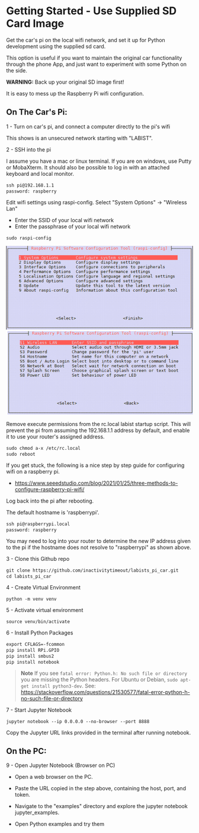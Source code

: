 # Getting Started - Use Supplied SD Card Image

Get the car's pi on the local wifi network, and set it up for Python development using the supplied sd card.

This option is useful if you want to maintain the original car functionality through the phone App, and just want to experiment with some Python on the side.

**WARNING:** Back up your original SD image first!

It is easy to mess up the Raspberry Pi wifi configuration.

## On The Car's Pi:

1 - Turn on car's pi, and connect a computer directly to the pi's wifi

This shows is an unsecured network starting with "LABIST".

2 - SSH into the pi

I assume you have a mac or linux terminal. If you are on windows, use Putty or MobaXterm. It should also be possible to log in with an attached keyboard and local monitor.

```
ssh pi@192.168.1.1
password: raspberry
```

Edit wifi settings using raspi-config.
Select "System Options" -> "Wireless Lan"

- Enter the SSID of your local wifi network
- Enter the passphrase of your local wifi network

```
sudo raspi-config
```

![](./assets/raspi-config-wireless.png)

Remove execute permissions from the rc.local labist startup script.
This will prevent the pi from assuming the 192.168.1.1 address by default, and enable it to use your router's assigned address.

```
sudo chmod a-x /etc/rc.local
sudo reboot
```

If you get stuck, the following is a nice step by step guide for configuring wifi on a raspberry pi.

- https://www.seeedstudio.com/blog/2021/01/25/three-methods-to-configure-raspberry-pi-wifi/

Log back into the pi after rebooting.

The default hostname is 'raspberrypi'.

```
ssh pi@raspberrypi.local
password: raspberry
```

You may need to log into your router to determine the new IP address given to the pi if the hostname does not resolve to "raspberrypi" as shown above.

3 - Clone this Github repo

```
git clone https://github.com/inactivitytimeout/labists_pi_car.git
cd labists_pi_car
```

4 - Create Virtual Environment

```
python -m venv venv
```

5 - Activate virtual environment

```
source venv/bin/activate
```

6 - Install Python Packages

```
export CFLAGS=-fcommon
pip install RPi.GPIO
pip install smbus2
pip install notebook
```

> **Note** If you see `fatal error: Python.h: No such file or directory` you are missing the Python headers. For Ubuntu or Debian, `sudo apt-get install python3-dev`.
See: https://stackoverflow.com/questions/21530577/fatal-error-python-h-no-such-file-or-directory

7 - Start Jupyter Notebook

```
jupyter notebook --ip 0.0.0.0 --no-browser --port 8888
```

Copy the Jupyter URL links provided in the terminal after running notebook.

## On the PC:

9 - Open Jupyter Notebook (Browser on PC)

- Open a web browser on the PC.

- Paste the URL copied in the step above, containing the host, port, and token.

- Navigate to the "examples" directory and explore the jupyter notebook jupyter_examples.

- Open Python examples and try them
